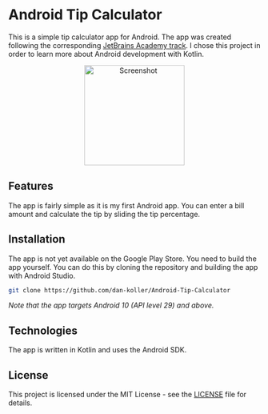 # Android Tip Calculator

This is a simple tip calculator app for Android. The app was created following the
corresponding [JetBrains Academy track](https://hyperskill.org/projects/158). I chose this project
in order to learn more about Android development with Kotlin.

<p align="center">
    <img src="https://ucarecdn.com/9e2b323f-dd72-4951-b8ea-18f1844d5708/ " width="200" alt="Screenshot">
</p>

## Features

The app is fairly simple as it is my first Android app. You can enter a bill amount and calculate
the tip by sliding the tip percentage.

## Installation

The app is not yet available on the Google Play Store. You need to build the app yourself. You can
do this by cloning the repository and building the app with Android Studio.

```sh
git clone https://github.com/dan-koller/Android-Tip-Calculator
```

_Note that the app targets Android 10 (API level 29) and above._

## Technologies

The app is written in Kotlin and uses the Android SDK.

## License

This project is licensed under the MIT License - see the [LICENSE](LICENSE) file for details.
